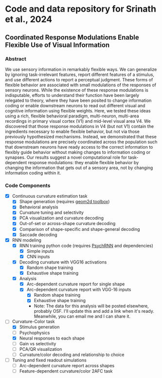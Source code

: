# Code and data repository for Srinath et al., 2024

## Coordinated Response Modulations Enable Flexible Use of Visual Information

### Abstract
We use sensory information in remarkably flexible ways. We can generalize by ignoring task-irrelevant features, report different features of a stimulus, and use different actions to report a perceptual judgment. These forms of flexible behavior are associated with small modulations of the responses of sensory neurons. While the existence of these response modulations is indisputable, efforts to understand their function have been largely relegated to theory, where they have been posited to change information coding or enable downstream neurons to read out different visual and cognitive information using flexible weights. Here, we tested these ideas using a rich, flexible behavioral paradigm, multi-neuron, multi-area recordings in primary visual cortex (V1) and mid-level visual area V4. We discovered that those response modulations in V4 (but not V1) contain the ingredients necessary to enable flexible behavior, but not via those previously hypothesized mechanisms. Instead, we demonstrated that these response modulations are precisely coordinated across the population such that downstream neurons have ready access to the correct information to flexibly guide behavior without making changes to information coding or synapses. Our results suggest a novel computational role for task-dependent response modulations: they enable flexible behavior by changing the information that gets out of a sensory area, not by changing information coding within it. 

### Code Components
- [x] Continuous curvature estimation task
    - [x] Shape generation (requires [geom2d toolbox](https://www.mathworks.com/matlabcentral/fileexchange/7844-geom2d))
    - [x] Behavioral analysis
    - [x] Curvature tuning and selectivity
    - [x] PCA visualization and curvature decoding
    - [x] Out-of-set or across-shape curvature decoding
    - [x] Comparison of shape-specific and shape-general decoding
    - [x] Saccade decoding

- [x] RNN modeling
    - [x] RNN training python code (requires [PsychRNN](https://psychrnn.readthedocs.io/en/latest/) and dependencies)
        - [x] Simple inputs
        - [x] CNN inputs
    - [x] Decoding curvature with VGG16 activations
        - [x] Random shape training
        - [x] Exhaustive shape training
    - [x] Analysis
        - [x] Arc-dependent curvature report for single shape
        - [x] Arc-dependent curvature report with VGG-16 inputs
            - [x] Random shape training
            - [x] Exhaustive shape training
            - Note: The data for this analysis will be posted elsewhere, probably OSF. I'll update this and add a link when it's ready. Meanwhile, you can email me and I can share it.

- [ ] Curvature-Color task
    - [x] Stimulus generation
    - [ ] Psychophysics
    - [x] Neural responses to each shape
    - [ ] Gain vs selectivity
    - [ ] PCA/QR visualization
    - [ ] Curvature/color decoding and relationship to choice

- [ ] Tuning and fixed readout simulations
    - [ ] Arc-dependent curvature report across shapes
    - [ ] Feature-dependent curvature/color 2AFC task
